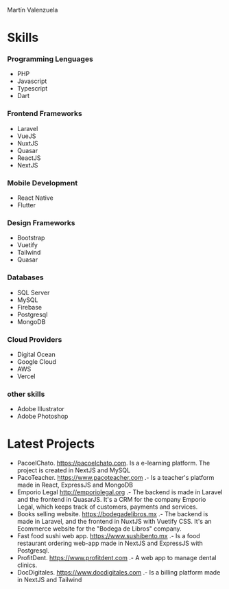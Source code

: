 Martín Valenzuela

# Skills
### Programming Lenguages 
- PHP
- Javascript
- Typescript
- Dart

### Frontend Frameworks
- Laravel
- VueJS
- NuxtJS
- Quasar
- ReactJS
- NextJS

### Mobile Development
- React Native
- Flutter

### Design Frameworks
- Bootstrap
- Vuetify
- Tailwind
- Quasar

### Databases
- SQL Server
- MySQL
- Firebase
- Postgresql
- MongoDB

### Cloud Providers
- Digital Ocean
- Google Cloud
- AWS
- Vercel

### other skills
- Adobe Illustrator
- Adobe Photoshop

# Latest Projects
- PacoelChato. https://pacoelchato.com. Is a e-learning platform. The project is created in NextJS and MySQL
- PacoTeacher. https://www.pacoteacher.com .- Is a teacher's platform made in React, ExpressJS and MongoDB
- Emporio Legal http://emporiolegal.org .- The backend is made in Laravel and the frontend in QuasarJS. It's a CRM for the company Emporio Legal, which keeps track of customers, payments and services.
- Books selling website. https://bodegadelibros.mx .- The backend is made in Laravel, and the frontend in NuxtJS with Vuetify CSS. It's an Ecommerce website for the "Bodega de Libros" company.
- Fast food sushi web app. https://www.sushibento.mx .- Is a food restaurant ordering web-app made in NextJS and ExpressJS with Postgresql.
- ProfitDent. https://www.profitdent.com .- A web app to manage dental clinics.
- DocDigitales. https://www.docdigitales.com .- Is a billing platform made in NextJS and Tailwind
